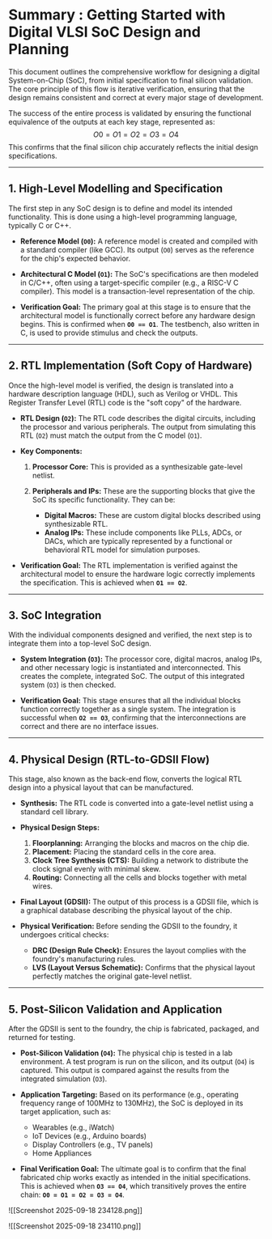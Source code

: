 # Summary : Getting Started with Digital VLSI SoC Design and Planning

This document outlines the comprehensive workflow for designing a digital System-on-Chip (SoC), from initial specification to final silicon validation. The core principle of this flow is iterative verification, ensuring that the design remains consistent and correct at every major stage of development.

The success of the entire process is validated by ensuring the functional equivalence of the outputs at each key stage, represented as:
$$O0=O1=O2=O3=O4$$
This confirms that the final silicon chip accurately reflects the initial design specifications.

---
## 1. High-Level Modelling and Specification

The first step in any SoC design is to define and model its intended functionality. This is done using a high-level programming language, typically C or C++.

- **Reference Model (`O0`):** A reference model is created and compiled with a standard compiler (like GCC). Its output (`O0`) serves as the reference for the chip's expected behavior.
    
- **Architectural C Model (`O1`):** The SoC's specifications are then modeled in C/C++, often using a target-specific compiler (e.g., a RISC-V C compiler). This model is a transaction-level representation of the chip.
    
- **Verification Goal:** The primary goal at this stage is to ensure that the architectural model is functionally correct before any hardware design begins. This is confirmed when **`O0 == O1`**. The testbench, also written in C, is used to provide stimulus and check the outputs.
    
---
## 2. RTL Implementation (Soft Copy of Hardware)

Once the high-level model is verified, the design is translated into a hardware description language (HDL), such as Verilog or VHDL. This Register Transfer Level (RTL) code is the "soft copy" of the hardware.

- **RTL Design (`O2`):** The RTL code describes the digital circuits, including the processor and various peripherals. The output from simulating this RTL (`O2`) must match the output from the C model (`O1`).
    
- **Key Components:**  
    1. **Processor Core:** This is provided as a synthesizable gate-level netlist.
        
    2. **Peripherals and IPs:** These are the supporting blocks that give the SoC its specific functionality. They can be:
        - **Digital Macros:** These are custom digital blocks described using synthesizable RTL.  
        - **Analog IPs:** These include components like PLLs, ADCs, or DACs, which are typically represented by a functional or behavioral RTL model for simulation purposes.
            
- **Verification Goal:** The RTL implementation is verified against the architectural model to ensure the hardware logic correctly implements the specification. This is achieved when **`O1 == O2`**.

---
## 3. SoC Integration

With the individual components designed and verified, the next step is to integrate them into a top-level SoC design.

- **System Integration (`O3`):** The processor core, digital macros, analog IPs, and other necessary logic is instantiated and interconnected. This creates the complete, integrated SoC. The output of this integrated system (`O3`) is then checked.
    
- **Verification Goal:** This stage ensures that all the individual blocks function correctly together as a single system. The integration is successful when **`O2 == O3`**, confirming that the interconnections are correct and there are no interface issues. 

---

## 4. Physical Design (RTL-to-GDSII Flow)

This stage, also known as the back-end flow, converts the logical RTL design into a physical layout that can be manufactured.

- **Synthesis:** The RTL code is converted into a gate-level netlist using a standard cell library.
    
- **Physical Design Steps:**
    1. **Floorplanning:** Arranging the blocks and macros on the chip die.
    2. **Placement:** Placing the standard cells in the core area.
    3. **Clock Tree Synthesis (CTS):** Building a network to distribute the clock signal evenly with minimal skew.
    4. **Routing:** Connecting all the cells and blocks together with metal wires.
    
- **Final Layout (GDSII):** The output of this process is a GDSII file, which is a graphical database describing the physical layout of the chip.
    
- **Physical Verification:** Before sending the GDSII to the foundry, it undergoes critical checks:
    - **DRC (Design Rule Check):** Ensures the layout complies with the foundry's manufacturing rules.
    - **LVS (Layout Versus Schematic):** Confirms that the physical layout perfectly matches the original gate-level netlist.

---
## 5. Post-Silicon Validation and Application

After the GDSII is sent to the foundry, the chip is fabricated, packaged, and returned for testing.

- **Post-Silicon Validation (`O4`):** The physical chip is tested in a lab environment. A test program is run on the silicon, and its output (`O4`) is captured. This output is compared against the results from the integrated simulation (`O3`).
    
- **Application Targeting:** Based on its performance (e.g., operating frequency range of 100MHz to 130MHz), the SoC is deployed in its target application, such as:
    - Wearables (e.g., iWatch)
    - IoT Devices (e.g., Arduino boards)
    - Display Controllers (e.g., TV panels)
    - Home Appliances 
    
- **Final Verification Goal:** The ultimate goal is to confirm that the final fabricated chip works exactly as intended in the initial specifications. This is achieved when **`O3 == O4`**, which transitively proves the entire chain: **`O0 = O1 = O2 = O3 = O4`**.


![[Screenshot 2025-09-18 234128.png]]

![[Screenshot 2025-09-18 234110.png]]